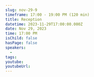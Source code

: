 ```yaml
---
slug: nov-29-9
timeframe: 17:00 - 19:00 PM (120 min)
title: Reception
datetime: 2023-11-29T17:00:00.000Z
date: Nov 29, 2023
time: 17:00 PM
isChild: false
hasPage: false
speakers:
  -
tags:
youtube:
youtubeUrl:
---
```

